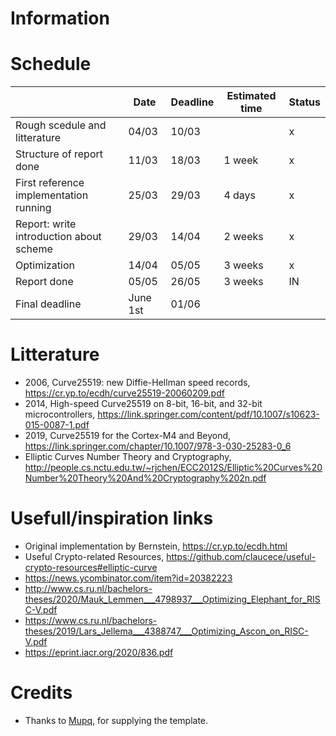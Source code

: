 # Information



# Schedule

|                                         | Date     | Deadline | Estimated time | Status |
|-----------------------------------------|----------|----------|----------------|--------|
| Rough scedule and litterature           | 04/03    | 10/03    |                | x      |
| Structure of report done                | 11/03    | 18/03    | 1 week         | x      |
| First reference implementation running  | 25/03    | 29/03    | 4 days         | x      |
| Report: write introduction about scheme | 29/03    | 14/04    | 2 weeks        | x      |
| Optimization                            | 14/04    | 05/05    | 3 weeks        | x      |
| Report done                             | 05/05    | 26/05    | 3 weeks        | IN     |
| Final deadline                          | June 1st | 01/06    |                |        |


# Litterature

 - 2006, Curve25519: new Diffie-Hellman speed records, https://cr.yp.to/ecdh/curve25519-20060209.pdf
 - 2014, High-speed Curve25519 on 8-bit, 16-bit, and 32-bit microcontrollers, https://link.springer.com/content/pdf/10.1007/s10623-015-0087-1.pdf
 - 2019, Curve25519 for the Cortex-M4 and Beyond, https://link.springer.com/chapter/10.1007/978-3-030-25283-0_6
 - Elliptic Curves Number Theory and Cryptography, http://people.cs.nctu.edu.tw/~rjchen/ECC2012S/Elliptic%20Curves%20Number%20Theory%20And%20Cryptography%202n.pdf


 # Usefull/inspiration links

 - Original implementation by Bernstein, https://cr.yp.to/ecdh.html
 - Useful Crypto-related Resources, https://github.com/claucece/useful-crypto-resources#elliptic-curve
 - https://news.ycombinator.com/item?id=20382223
 - http://www.cs.ru.nl/bachelors-theses/2020/Mauk_Lemmen___4798937___Optimizing_Elephant_for_RISC-V.pdf
 - https://www.cs.ru.nl/bachelors-theses/2019/Lars_Jellema___4388747___Optimizing_Ascon_on_RISC-V.pdf
 - https://eprint.iacr.org/2020/836.pdf


 # Credits
 
 - Thanks to [Mupq](https://github.com/mupq), for supplying the template. 